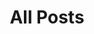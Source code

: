 ---
layout: posts
title: "All Posts"
permalink: /posts/
description: "An archive of posts."
author_profile: true
comments: false
---